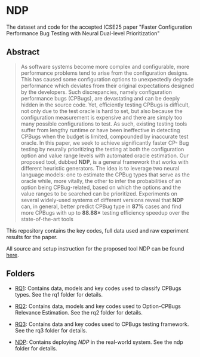 # NDP
The dataset and code for the accepted ICSE25 paper "Faster Configuration Performance Bug Testing with Neural Dual-level Prioritization"

## Abstract
> As software systems become more complex and
> configurable, more performance problems tend to arise from
> the configuration designs. This has caused some configuration
> options to unexpectedly degrade performance which deviates
> from their original expectations designed by the developers. Such
> discrepancies, namely configuration performance bugs (CPBugs),
> are devastating and can be deeply hidden in the source code.
> Yet, efficiently testing CPBugs is difficult, not only due to the
> test oracle is hard to set, but also because the configuration
> measurement is expensive and there are simply too many possible
> configurations to test. As such, existing testing tools suffer from
> lengthy runtime or have been ineffective in detecting CPBugs
> when the budget is limited, compounded by inaccurate test oracle.
> In this paper, we seek to achieve significantly faster CP-
> Bug testing by neurally prioritizing the testing at both the
> configuration option and value range levels with automated
> oracle estimation. Our proposed tool, dubbed **NDP**, is a general
> framework that works with different heuristic generators. The
> idea is to leverage two neural language models: one to estimate
> the CPBug types that serve as the oracle while, more vitally, the
> other to infer the probabilities of an option being CPBug-related,
> based on which the options and the value ranges to be searched
> can be prioritized. Experiments on several widely-used systems of
> different versions reveal that **NDP** can, in general, better predict
> CPBug type in **87%** cases and find more CPBugs with up to
> **88.88×** testing efficiency speedup over the state-of-the-art tools


This repository contains the key codes, full data used and raw experiment results for the paper.

All source and setup instruction for the proposed tool NDP can be found [here](https://github.com/ideas-labo/npd/tree/main/ndp).

## Folders

* [RQ1](https://github.com/ideas-labo/npd/tree/main/rq1): Contains data, models and key codes used to classify CPBugs types. See the rq1 folder for details.


* [RQ2](https://github.com/ideas-labo/npd/tree/main/rq2): Contains data, models and key codes used to Option-CPBugs Relevance Estimation. See the rq2 folder for details.


* [RQ3](https://github.com/ideas-labo/npd/tree/main/rq3): Contains data and key codes used to CPBugs testing framework. See the rq3 folder for details.


* [NDP](https://github.com/ideas-labo/npd/tree/main/ndp): Contains deploying *NDP* in the real-world system. See the ndp folder for details.
